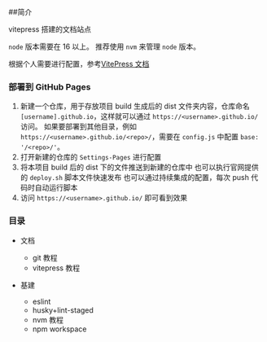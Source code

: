 ##简介

vitepress 搭建的文档站点

`node` 版本需要在 16 以上。 推荐使用 `nvm` 来管理 `node` 版本。

根据个人需要进行配置，参考[VitePress 文档](https://vitepress.dev/reference/site-config)

### 部署到 GitHub Pages

1. 新建一个仓库，用于存放项目 build 生成后的 dist 文件夹内容，仓库命名 `[username].github.io`，这样就可以通过 `https://<username>.github.io/` 访问。
如果要部署到其他目录，例如 `https://<username>.github.io/<repo>/`，需要在 `config.js` 中配置 `base: '/<repo>/'`。
2. 打开新建的仓库的 `Settings-Pages` 进行配置
3. 将本项目 build 后的 dist 下的文件推送到新建的仓库中
也可以执行官网提供的 `deploy.sh` 脚本文件快速发布
也可以通过持续集成的配置，每次 push 代码时自动运行脚本
4. 访问 `https://<username>.github.io/` 即可看到效果


### 目录

- 文档
  - git 教程
  - vitepress 教程

- 基建
  - eslint
  - husky+lint-staged
  - nvm 教程
  - npm workspace
